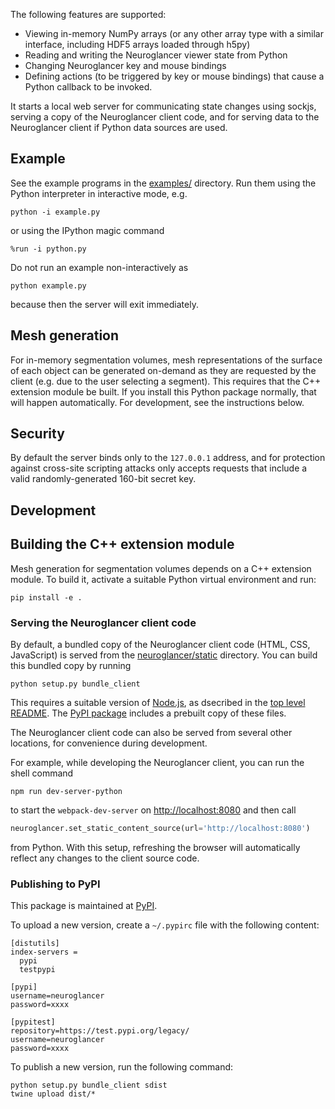 The following features are supported:
 - Viewing in-memory NumPy arrays (or any other array type with a similar
   interface, including HDF5 arrays loaded through h5py)
 - Reading and writing the Neuroglancer viewer state from Python
 - Changing Neuroglancer key and mouse bindings
 - Defining actions (to be triggered by key or mouse bindings) that cause a
   Python callback to be invoked.

It starts a local web server for communicating state changes using sockjs,
serving a copy of the Neuroglancer client code, and for serving data to the
Neuroglancer client if Python data sources are used.

## Example

See the example programs in the [examples/](examples/) directory.  Run them
using the Python interpreter in interactive mode, e.g.

```shell
python -i example.py
```

or using the IPython magic command

```
%run -i python.py
```

Do not run an example non-interactively as

```shell
python example.py
```
because then the server will exit immediately.

## Mesh generation

For in-memory segmentation volumes, mesh representations of the surface of each
object can be generated on-demand as they are requested by the client (e.g. due
to the user selecting a segment).  This requires that the C++ extension module
be built.  If you install this Python package normally, that will happen
automatically.  For development, see the instructions below.

## Security

By default the server binds only to the `127.0.0.1` address, and for protection
against cross-site scripting attacks only accepts requests that include a valid
randomly-generated 160-bit secret key.

## Development

## Building the C++ extension module

Mesh generation for segmentation volumes depends on a C++ extension module.  To
build it, activate a suitable Python virtual environment and run:

```shell
pip install -e .
```

### Serving the Neuroglancer client code

By default, a bundled copy of the Neuroglancer client code (HTML, CSS,
JavaScript) is served from the [neuroglancer/static](neuroglancer/static)
directory.  You can build this bundled copy by running

``` shell
python setup.py bundle_client
```

This requires a suitable version of [Node.js](https://nodejs.org/), as dsecribed
in the [top level README](../README.md).  The
[PyPI package](https://pypi.python.org/pypi/neuroglancer/) includes a prebuilt
copy of these files.

The Neuroglancer client code can also be served from several other locations,
for convenience during development.

For example, while developing the Neuroglancer client, you can run the shell command

```shell
npm run dev-server-python
```
to start the `webpack-dev-server` on <http://localhost:8080> and then call

```python
neuroglancer.set_static_content_source(url='http://localhost:8080')
```
from Python.  With this setup, refreshing the browser will automatically reflect any changes to
the client source code.

### Publishing to PyPI

This package is maintained at [PyPI](https://pypi.python.org/pypi/neuroglancer/).

To upload a new version, create a `~/.pypirc` file with the following content:
```
[distutils]
index-servers =
  pypi
  testpypi

[pypi]
username=neuroglancer
password=xxxx

[pypitest]
repository=https://test.pypi.org/legacy/
username=neuroglancer
password=xxxx
```

To publish a new version, run the following command:

```shell
python setup.py bundle_client sdist
twine upload dist/*
```
